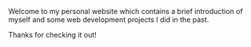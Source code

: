Welcome to my personal website which contains a brief introduction of myself and some web development projects I did in the past.

Thanks for checking it out!
